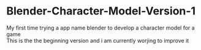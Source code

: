 # Blender-Character-Model-Version-1
My first time trying a app name blender to develop a character model for a game<br>
This is the the beginning version and i am currently worjing to improve it
